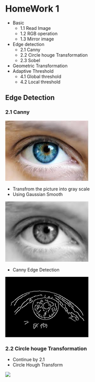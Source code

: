 # HomeWork 1
- Basic
  - 1.1 Read Image
  - 1.2 RGB operation
  - 1.3 Mirror image
- Edge detection
  - 2.1 Canny
  - 2.2 Circle houge Transformation
  - 2.3 Sobel
- Geometric Transformation
- Adaptive Threshold
  - 4.1 Global threshold
  - 4.2 Local threshold

## Edge Detection

### 2.1 Canny

![](https://github.com/Shortz79/NCKU_OpenCV_H.W/blob/main/Hw1_P46061275/Hw1_P46061275_%E6%B8%B8%E9%8E%AE%E8%97%9D_v1/eye.jpg)

- Transfrom the picture into gray scale
- Using Gaussian Smooth

![](https://github.com/Shortz79/NCKU_OpenCV_H.W/blob/main/Hw1_P46061275/hw1/2.1/eyesmooth55.jpg)
- Canny Edge Detection

![](https://github.com/Shortz79/NCKU_OpenCV_H.W/blob/main/Hw1_P46061275/hw1/2.1/eyeedge55.jpg)

### 2.2 Circle houge Transformation

- Continue by 2.1
- Circle Hough Transform

![](master/NCKU_OpenCV_H.W/Hw1_P46061275/hw1/2.2/eyehough55.jpg)
